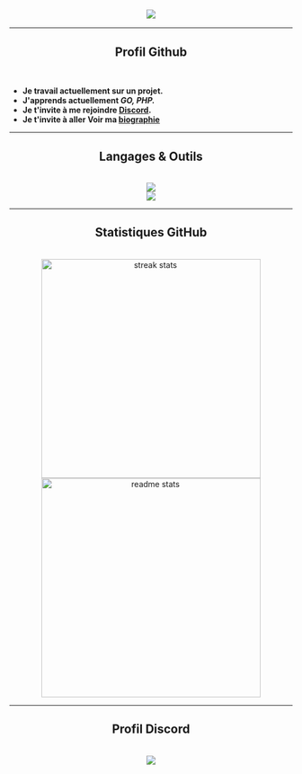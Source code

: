 <h3 align="center">
    <img src="https://readme-typing-svg.herokuapp.com/?font=Righteous&size=35&center=true&vCenter=true&width=500&height=70&duration=4000&color=0003F7&lines=salut+toi+!+👋;" />
</h3>

<hr/>


<h2 align="center">Profil Github</h2>
<br/>
<div align="left">
  
- **Je travail actuellement sur un projet.**
- **J'apprends actuellement ***GO, PHP**.***
- **Je t'invite à me rejoindre [Discord](https://discord.com/users/689890476811354242).**
- **Je t'invite à aller Voir ma [biographie](https://dsc.bio/Matgord)**
</div>
 
<hr/>

 
<h2 align="center">Langages & Outils</h2>
<br/>
<div align="center">
    <img src="https://skillicons.dev/icons?i=nodejs," /><br>
    <img src="https://skillicons.dev/icons?i=github" />
</div>

<hr/>


<h2 align="center">Statistiques GitHub</h2>
<br>
<div align=center>
  <img width=390 src="https://github-readme-stats.vercel.app/api?username=MatgordFR&theme=dark&show_icons=true&hide_border=false&count_private=false" alt="streak stats"/>
  <img width=390 src="https://github-readme-stats.vercel.app/api/top-langs/?username=MatgordFR&theme=dark&show_icons=true&hide_border=false&layout=compact" alt="readme stats" />
</div>

<hr/>


<h2 align="center">Profil Discord</h2>
<br>
<div align="center">
 <img src='https://lanyard-profile-readme.vercel.app/api/689890476811354242' /></a>
</div>
